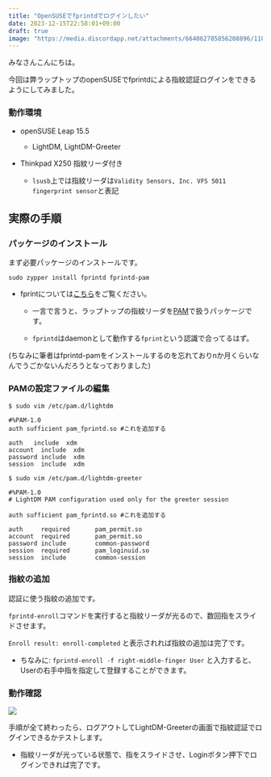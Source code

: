 ```yaml
---
title: "OpenSUSEでfprintdでログインしたい"
date: 2023-12-15T22:58:01+09:00
draft: true
image: "https://media.discordapp.net/attachments/664062785856208896/1185226801618890872/IMG_20231215_232619.jpg?ex=658ed779&is=657c6279&hm=201a326c663f459395838e46f3b46b9c4e5e5a95256faaf0d23e26b983e15f70&=&format=webp&width=719&height=405"
---
```


みなさんこんにちは。

今回は弊ラップトップのopenSUSEでfprintdによる指紋認証ログインをできるようにしてみました。

### 動作環境

- openSUSE Leap 15.5

  - LightDM, LightDM-Greeter

- Thinkpad X250 指紋リーダ付き

  - ```lsusb```上では指紋リーダは```Validity Sensors, Inc. VFS 5011 fingerprint sensor```と表記

## 実際の手順


### パッケージのインストール

まず必要パッケージのインストールです。

```sudo zypper install fprintd fprintd-pam``` 

- fprintについては[こちら](https://wiki.archlinux.jp/index.php/Fprint)をご覧ください。

  - 一言で言うと、ラップトップの指紋リーダを[PAM](https://wiki.archlinux.jp/index.php/PAM)で扱うパッケージです。

  - ```fprintd```はdaemonとして動作する```fprint```という認識で合ってるはず。

(ちなみに筆者はfprintd-pamをインストールするのを忘れておりnか月くらいなんでうごかないんだろうとなっておりました)

### PAMの設定ファイルの編集
```config
$ sudo vim /etc/pam.d/lightdm

#%PAM-1.0
auth sufficient pam_fprintd.so #これを追加する

auth   include  xdm
account  include  xdm
password include  xdm
session  include  xdm
```

```config:
$ sudo vim /etc/pam.d/lightdm-greeter

#%PAM-1.0
# LightDM PAM configuration used only for the greeter session

auth sufficient pam_fprintd.so #これを追加する

auth     required       pam_permit.so
account  required       pam_permit.so
password include        common-password
session  required       pam_loginuid.so
session  include        common-session

```

### 指紋の追加

認証に使う指紋の追加です。

```fprintd-enroll```コマンドを実行すると指紋リーダが光るので、数回指をスライドさせます。

```Enroll result: enroll-completed``` と表示されれば指紋の追加は完了です。

- ちなみに: ```fprintd-enroll -f right-middle-finger User``` と入力すると、Userの右手中指を指定して登録することができます。

### 動作確認

![](https://media.discordapp.net/attachments/664062785856208896/1185226801618890872/IMG_20231215_232619.jpg?ex=658ed779&is=657c6279&hm=201a326c663f459395838e46f3b46b9c4e5e5a95256faaf0d23e26b983e15f70&=&format=webp&width=719&height=405)

手順が全て終わったら、ログアウトしてLightDM-Greeterの画面で指紋認証でログインできるかテストします。

- 指紋リーダが光っている状態で、指をスライドさせ、Loginボタン押下でログインできれば完了です。